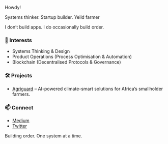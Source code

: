 Howdy! 

Systems thinker. Startup builder. Yeild farmer

I don’t build apps. I do occasionally build order. 

### 🧠 Interests
- Systems Thinking & Design 
- Product Operations (Process Optimisation & Automation)
- Blockchain (Decentralised Protocols & Governance)

### 🛠 Projects
- [Agriguard](https://www.linkedin.com/company/agriguard-ltd/) – AI-powered climate-smart solutions for Africa’s smallholder farmers.

 ### 📫 Connect
- [Medium](https://medium.com/@fieldnotesbyderek)  
- [Twitter](https://x.com/whoisderekdash) 


Building order. One system at a time.


<!--
**derikyu/derikyu** is a ✨ _special_ ✨ repository because its `README.md` (this file) appears on your GitHub profile.

Here are some ideas to get you started:

- 🔭 I’m currently working on ...
- 🌱 I’m currently learning ...
- 👯 I’m looking to collaborate on ...
- 🤔 I’m looking for help with ...
- 📫 How to reach me: ...
- ⚡ Fun fact: ...
-->

